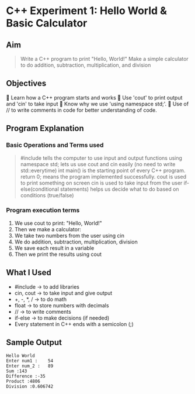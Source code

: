 # C++ Experiment 1: Hello World & Basic Calculator

## Aim
> Write a C++ program to print "Hello, World!"
> Make a simple calculator to do addition, subtraction, multiplication, and division

## Objectives
🔹 Learn how a C++ program starts and works
🔹 Use 'cout' to print output and 'cin' to take input
🔹 Know why we use 'using namespace std;'.
🔹 Use of // to write comments in code for better understanding of code.

## Program Explanation
### Basic Operations and Terms used
> #include <iostream> tells the computer to use input and output functions
> using namespace std; lets us use cout and cin easily (no need to write std::everytime)
> int main() is the starting point of every C++ program.
> return 0; means the program implemented successfully.
> cout is used to print something on screen
> cin is used to take input from the user
> if-else(conditional statements) helps us decide what to do based on conditions (true/false)

### Program execution terms 
1) We use cout to print: "Hello, World!"
2) Then we make a calculator:
3) We take two numbers from the user using cin
4) We do addition, subtraction, multiplication, division
5) We save each result in a variable
6) Then we print the results using cout

## What I Used
- #include → to add libraries
- cin, cout → to take input and give output
- +, -, *, / → to do math
- float → to store numbers with decimals
- // → to write comments
- if-else → to make decisions (if needed)
- Every statement in C++ ends with a semicolon (;)
 
## Sample Output
```
Hello World
Enter num1 :	54
Enter num_2 :	89
Sum :143
Difference :-35
Product :4806
Division :0.606742
```
